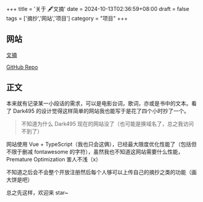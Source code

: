 +++
title = '关于 🖋️文摘'
date = 2024-10-13T02:36:59+08:00
draft = false
tags = ['摘抄','网站','项目']
category = "项目"
+++
## 网站
[文摘](excerpt.shikoch.in)

[GitHub Repo](https://github.com/Shikochin/excerpt.shikoch.in)

## 正文

本来就有记录某一小段话的需求，可以是电影台词，歌词，亦或是书中的文本。看了 Dark495 的设计觉得这样简单的网站我也能写于是花了四个小时抄了一个。

> 不知道为什么 Dark495 现在的网站没了（也可能是换域名了，总之我访问不到了）

网站使用 Vue + TypeScript（我也只会这俩），已经最大限度优化性能了（包括但不限于删减 fontawesome 的字符），虽然我也不知道这网站需要什么性能，Premature Optimization 害人不浅（x）

不知道之后会不会整个开放注册然后每个人够可以上传自己的摘抄之类的功能（画大饼是吧）

总之先这样，欢迎来 star~

